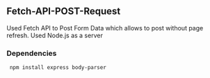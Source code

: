 ## Fetch-API-POST-Request

Used Fetch API to Post Form Data which allows to post without page refresh.
Used Node.js as a server 

### Dependencies
` npm install express body-parser`
